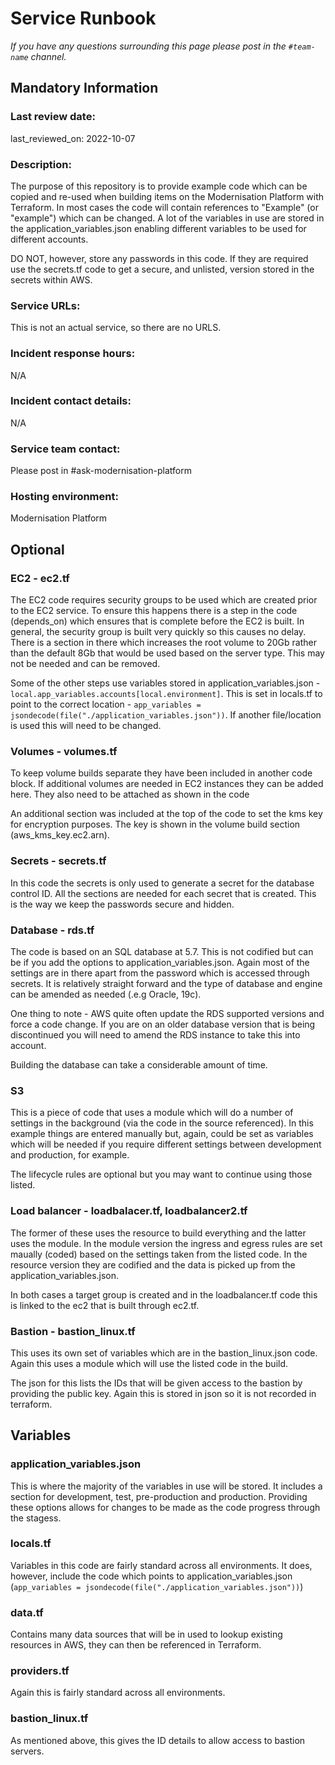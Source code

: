 # Service Runbook

<!-- This is a template that should be populated by the development team when moving to the modernisation platform, but also reviewed and kept up to date.
To ensure that people looking at your runbook can get the information they need quickly, your runbook should be short but clear. Throughout, only use acronyms if you’re confident that someone who has just been woken up at 3am would understand them. -->

_If you have any questions surrounding this page please post in the `#team-name` channel._

## Mandatory Information

### **Last review date:**

last_reviewed_on: 2022-10-07

### **Description:**

The purpose of this repository is to provide example code which can be copied and re-used when building items on the Modernisation Platform with Terraform. In most cases the code will contain references to "Example" (or "example") which can be changed. A lot of the variables in use are stored in the application_variables.json enabling different variables to be used for different accounts. 

DO NOT, however, store any passwords in this code. If they are required use the secrets.tf code to get a secure, and unlisted, version stored in the secrets within AWS.

### **Service URLs:**

This is not an actual service, so there are no URLS.

### **Incident response hours:**

N/A

### **Incident contact details:**

N/A

### **Service team contact:**

Please post in #ask-modernisation-platform

### **Hosting environment:**

Modernisation Platform

## Optional

### EC2 - ec2.tf
The EC2 code requires security groups to be used which are created prior to the EC2 service. To ensure this happens there is a step in the code (depends_on) which ensures that is complete before the EC2 is built. In general, the security group is built very quickly so this causes no delay.
There is a section in there which increases the root volume to 20Gb rather than the default 8Gb that would be used based on the server type. This may not be needed and can be removed.

Some of the other steps use variables stored in application_variables.json - `local.app_variables.accounts[local.environment]`. This is set in locals.tf to point to the correct location - `app_variables = jsondecode(file("./application_variables.json"))`. If another file/location is used this will need to be changed.

### Volumes - volumes.tf
To keep volume builds separate they have been included in another code block. If additional volumes are needed in EC2 instances they can be added here. They also need to be attached as shown in the code

An additional section was included at the top of the code to set the kms key for encryption purposes. The key is shown in the volume build section (aws_kms_key.ec2.arn).

### Secrets - secrets.tf
In this code the secrets is only used to generate a secret for the database control ID. All the sections are needed for each secret that is created. This is the way we keep the passwords secure and hidden.


### Database - rds.tf

The code is based on an SQL database at 5.7. This is not codified but can be if you add the options to application_variables.json. Again most of the settings are in there apart from the password which is accessed through secrets. It is relatively straight forward and the type of database and engine can be amended as needed (.e.g Oracle, 19c).

One thing to note - AWS quite often update the RDS supported versions and force a code change. If you are on an older database version that is being discontinued you will need to amend the RDS instance to take this into account.

Building the database can take a considerable amount of time.

### S3
This is a piece of code that uses a module which will do a number of settings in the background (via the code in the source referenced). In this example things are entered manually but, again, could be set as variables which will be needed if you require different settings between development and production, for example.

The lifecycle rules are optional but you may want to continue using those listed.

### Load balancer - loadbalacer.tf, loadbalancer2.tf
The former of these uses the resource to build everything and the latter uses the module. In the module version the ingress and egress rules are set maually (coded) based on the settings taken from the listed code. In the resource version they are codified and the data is picked up from the application_variables.json.

In both cases a target group is created and in the loadbalancer.tf code this is linked to the ec2 that is built through ec2.tf.

### Bastion - bastion_linux.tf
This uses its own set of variables which are in the bastion_linux.json code. Again this uses a module which will use the listed code in the build.

The json for this lists the IDs that will be given access to the bastion by providing the public key. Again this is stored in json so it is not recorded in terraform.

## Variables

### application_variables.json
This is where the majority of the variables in use will be stored. It includes a section for development, test, pre-production and production. Providing these options allows for changes to be made as the code progress through the stagess. 
### locals.tf
Variables in this code are fairly standard across all environments. It does, however, include the code which points to application_variables.json (`app_variables = jsondecode(file("./application_variables.json"))`)
### data.tf
Contains many data sources that will be in used to lookup existing resources in AWS, they can then be referenced in Terraform.
### providers.tf
Again this is fairly standard across all environments.
### bastion_linux.tf
As mentioned above, this gives the ID details to allow access to bastion servers.

